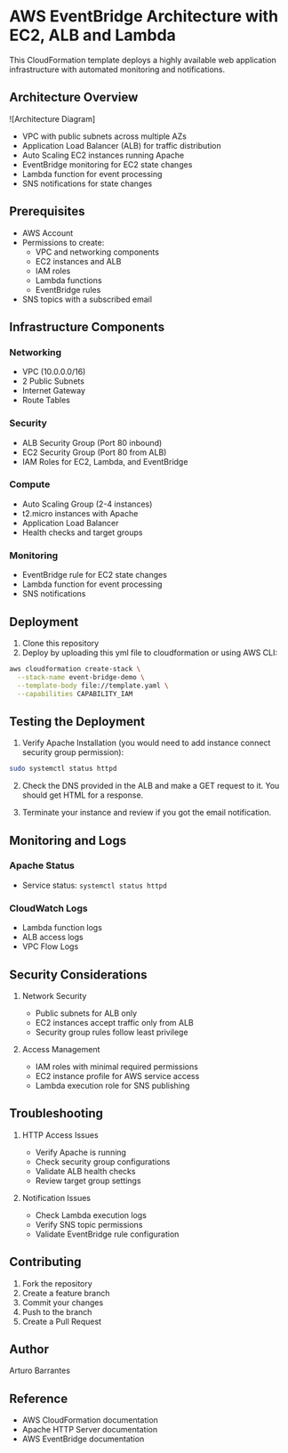 # AWS EventBridge Architecture with EC2, ALB and Lambda

This CloudFormation template deploys a highly available web application infrastructure with automated monitoring and notifications.

## Architecture Overview

![Architecture Diagram]

- VPC with public subnets across multiple AZs
- Application Load Balancer (ALB) for traffic distribution
- Auto Scaling EC2 instances running Apache
- EventBridge monitoring for EC2 state changes
- Lambda function for event processing
- SNS notifications for state changes

## Prerequisites

- AWS Account
- Permissions to create:
  - VPC and networking components
  - EC2 instances and ALB
  - IAM roles
  - Lambda functions
  - EventBridge rules
- SNS topics with a subscribed email

## Infrastructure Components

### Networking

- VPC (10.0.0.0/16)
- 2 Public Subnets
- Internet Gateway
- Route Tables

### Security

- ALB Security Group (Port 80 inbound)
- EC2 Security Group (Port 80 from ALB)
- IAM Roles for EC2, Lambda, and EventBridge

### Compute

- Auto Scaling Group (2-4 instances)
- t2.micro instances with Apache
- Application Load Balancer
- Health checks and target groups

### Monitoring

- EventBridge rule for EC2 state changes
- Lambda function for event processing
- SNS notifications

## Deployment

1. Clone this repository
2. Deploy by uploading this yml file to cloudformation or using AWS CLI:

```bash
aws cloudformation create-stack \
  --stack-name event-bridge-demo \
  --template-body file://template.yaml \
  --capabilities CAPABILITY_IAM
```

## Testing the Deployment

1. Verify Apache Installation (you would need to add instance connect security group permission):

```bash
sudo systemctl status httpd
```

2. Check the DNS provided in the ALB and make a GET request to it. You should get HTML for a response.

3. Terminate your instance and review if you got the email notification.

## Monitoring and Logs

### Apache Status

- Service status: `systemctl status httpd`

### CloudWatch Logs

- Lambda function logs
- ALB access logs
- VPC Flow Logs

## Security Considerations

1. Network Security

   - Public subnets for ALB only
   - EC2 instances accept traffic only from ALB
   - Security group rules follow least privilege

2. Access Management
   - IAM roles with minimal required permissions
   - EC2 instance profile for AWS service access
   - Lambda execution role for SNS publishing

## Troubleshooting

1. HTTP Access Issues

   - Verify Apache is running
   - Check security group configurations
   - Validate ALB health checks
   - Review target group settings

2. Notification Issues
   - Check Lambda execution logs
   - Verify SNS topic permissions
   - Validate EventBridge rule configuration

## Contributing

1. Fork the repository
2. Create a feature branch
3. Commit your changes
4. Push to the branch
5. Create a Pull Request

## Author

Arturo Barrantes

## Reference

- AWS CloudFormation documentation
- Apache HTTP Server documentation
- AWS EventBridge documentation

